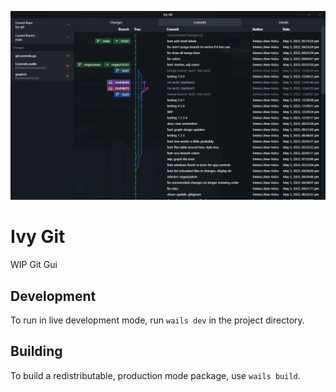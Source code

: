![](docs/ivy-git-04-win.png)

# Ivy Git

WIP Git Gui

## Development

To run in live development mode, run `wails dev` in the project directory.

## Building

To build a redistributable, production mode package, use `wails build`.
